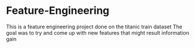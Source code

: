 # Feature-Engineering

This is a feature engineering project done on the titanic train dataset 
The goal was to try and come up with new features that might result information gain
